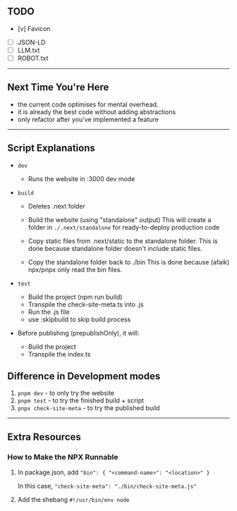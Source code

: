 ## TODO

- [v] Favicon
- [ ] JSON-LD
- [ ] LLM.txt
- [ ] ROBOT.txt

------------------------------

## Next Time You're Here

- the current code optimises for mental overhead.
- it is already the best code without adding abstractions
- only refactor after you've implemented a feature

------------------------------

## Script Explanations

- `dev` 
    - Runs the website in :3000 dev mode
    
- `build`
    - Deletes .next folder
    - Build the website (using "standalone" output)
      This will create a folder in `./.next/standalone` for ready-to-deploy production code

    - Copy static files from .next/static to the standalone folder.
      This is done because standalone folder doesn't include static files.

    - Copy the standalone folder back to ./bin
      This is done because (afaik) npx/pnpx only read the bin files.

- `test`
    - Build the project (npm run build)
    - Transpile the check-site-meta.ts into .js
    - Run the .js file
    - use :skipbuild to skip build process

- Before publishing (prepublishOnly), it will:
    - Build the project
    - Transpile the index.ts

## Difference in Development modes

1.  `pnpm dev` - to only try the website
2.  `pnpm test` - to try the finished build + script
3.  `pnpx check-site-meta` - to try the published build



------------------------------

## Extra Resources

### How to Make the NPX Runnable

1.  In package.json, add `"bin": { "<command-name>": "<location>" }`
    
    In this case, `"check-site-meta": "./bin/check-site-meta.js"`

2.  Add the shebang `#!/usr/bin/env node` 

